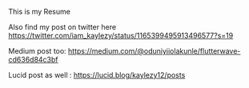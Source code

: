 
This is my Resume

Also find my post on twitter here https://twitter.com/iam_kaylezy/status/1165399495913496577?s=19

Medium post too: https://medium.com/@oduniyiiolakunle/flutterwave-cd636d84c3bf

Lucid post as well : https://lucid.blog/kaylezy12/posts